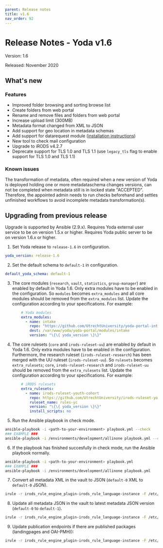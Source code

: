 ```yaml
---
parent: Release notes
title: v1.6
nav_order: 92
---
```

# Release Notes - Yoda v1.6

Version: 1.6

Released: November 2020

## What's new
### Features
- Improved folder browsing and sorting browse list
- Create folders from web portal
- Rename and remove files and folders from web portal
- Increase upload limit (300MB)
- Metadata format changed from XML to JSON
- Add support for geo location in metadata schemas
- Add support for datarequest module ([installation instructions](../administration/installing-datarequest-module.html))
- New tool to check mail configuration
- Upgrade to iRODS v4.2.7
- Deprecate support for TLS 1.0 and TLS 1.1 (use `legacy_tls` flag to enable support for TLS 1.0 and TLS 1.1)

### Known issues
The transformation of metadata, often required when a new version of Yoda is deployed holding one or more metadataschema changes versions, can not be completed when metadata still is in locked state "ACCEPTED".  
Therefore, the appointed admin needs to run checks beforehand and settles unfinished workflows to avoid incomplete metadata transformation(s).

## Upgrading from previous release
Upgrade is supported by Ansible (2.9.x).
Requires Yoda external user service to be on version 1.5.x or higher.
Requires Yoda public server to be on version 1.6.x or higher.

1. Set Yoda release to `release-1.6` in configuration.
```yaml
yoda_version: release-1.6
```

2. Set the default schema to `default-1` in configuration.
```yaml
default_yoda_schema: default-1
```

3. The core modules (`research`, `vault`, `statistics`, `group-manager`) are enabled by default in Yoda 1.6.
   Only extra modules have to be enabled in the configuration.
   So `modules` becomes `extra_modules` and all core modules should be removed from the `extra_modules` list.
   Update the configuration according to your specifications.
   For example:
    ```yaml
        # Yoda modules
        extra_modules:
          - name: intake
            repo: "https://github.com/UtrechtUniversity/yoda-portal-intake.git"
            dest: /var/www/yoda/yoda-portal/modules/intake
            version: "\{\{ yoda_version \}\}"
    ```

4. The core rulesets (`core` and `irods-ruleset-uu`) are enabled by default in Yoda 1.6.
   Only extra modules have to be enabled in the configuration.
   Furthermore, the research ruleset (`irods-ruleset-research`) has been merged with the UU ruleset
   (`irods-ruleset-uu`). So `rulesets` becomes `extra_rulesets`;
   `core`, `irods-ruleset-research` and `irods-ruleset-uu` should be removed from the `extra_rulesets` list.
   Update the configuration according to your specifications.
   For example:
    ```yaml
        # iRODS rulesets
        extra_rulesets:
          - name: irods-ruleset-youth-cohort
            repo: https://github.com/UtrechtUniversity/irods-ruleset-youth-cohort.git
            ruleset_name: rules-yc
            version: "\{\{ yoda_version \}\}"
            install_scripts: no
    ```

5. Run the Ansible playbook in check mode.
```bash
ansible-playbook -i <path-to-your-environment> playbook.yml --check
### EXAMPLE ###
ansible-playbook -i /environments/development/allinone playbook.yml --check
```

6. If the playbook has finished succesfully in check mode, run the Ansible playbook normally.
```bash
ansible-playbook -i <path-to-your-environment> playbook.yml
### EXAMPLE ###
ansible-playbook -i /environments/development/allinone playbook.yml
```

7. Convert all metadata XML in the vault to JSON (`default-0` XML to `default-0` JSON).
```bash
irule -r irods_rule_engine_plugin-irods_rule_language-instance -F /etc/irods/irods-ruleset-uu/tools/check-vault-metadata-xml-for-transformation-to-json.r
```

8. Update all metadata JSON in the vault to latest metadata JSON version (`default-0` to `default-1`).
```bash
irule -r irods_rule_engine_plugin-irods_rule_language-instance -F /etc/irods/irods-ruleset-uu/tools/check-metadata-for-schema-updates.r
```

9. Update publication endpoints if there are published packages (landingpages and OAI-PMH)):
```bash
irule -r irods_rule_engine_plugin-irods_rule_language-instance -F /etc/irods/irods-ruleset-uu/tools/update-publications.r
```
